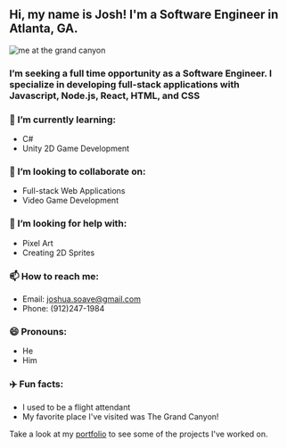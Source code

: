 

## Hi, my name is Josh! I'm a Software Engineer in Atlanta, GA.

![me at the grand canyon](https://i.imgur.com/UFMiZ23.jpg)

### I’m seeking a full time opportunity as a Software Engineer. I specialize in developing full-stack applications with Javascript, Node.js, React, HTML, and CSS
### 🌱 I’m currently learning:
- C# 
- Unity 2D Game Development 
### 👯 I’m looking to collaborate on:
- Full-stack Web Applications 
- Video Game Development
### 🤔 I’m looking for help with: 
- Pixel Art 
- Creating 2D Sprites
### 📫 How to reach me: 
- Email: joshua.soave@gmail.com
- Phone: (912)247-1984
### 😄 Pronouns: 
 - He
 - Him
### :airplane: Fun facts: 
 - I used to be a flight attendant 
 - My favorite place I've visited was The Grand Canyon! 


Take a look at my [portfolio](https://joshsoave.com/) to see some of the projects I've worked on.

